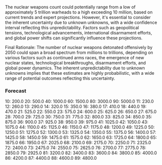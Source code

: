 The nuclear weapons count could potentially range from a low of approximately 5 trillion warheads to a high exceeding 10 million, based on current trends and expert projections. However, it's essential to consider the inherent uncertainty due to unknown unknowns, with a wide confidence interval reflecting this unpredictability. Factors such as geopolitical tensions, technological advancements, international disarmament efforts, and global power shifts can significantly influence these projections.

Final Rationale: The number of nuclear weapons detonated offensively by 2050 could span a broad spectrum from millions to trillions, depending on various factors such as continued arms races, the emergence of new nuclear states, technological breakthroughs, disarmament efforts, and global power dynamics. The inherent unpredictability due to unknown unknowns implies that these estimates are highly probabilistic, with a wide range of potential outcomes reflecting this uncertainty.

### Forecast

10: 200.0
20: 500.0
40: 1000.0
60: 1500.0
80: 3000.0
90: 5000.0
11: 230.0
12: 260.0
13: 290.0
14: 320.0
15: 350.0
16: 380.0
17: 410.0
18: 440.0
19: 470.0
21: 525.0
22: 550.0
23: 575.0
24: 600.0
25: 625.0
26: 650.0
27: 675.0
28: 700.0
29: 725.0
30: 750.0
31: 775.0
32: 800.0
33: 825.0
34: 850.0
35: 875.0
36: 900.0
37: 925.0
38: 950.0
39: 975.0
41: 1025.0
42: 1050.0
43: 1075.0
44: 1100.0
45: 1125.0
46: 1150.0
47: 1175.0
48: 1200.0
49: 1225.0
50: 1250.0
51: 1275.0
52: 1300.0
53: 1325.0
54: 1350.0
55: 1375.0
56: 1400.0
57: 1425.0
58: 1450.0
59: 1475.0
61: 1575.0
62: 1650.0
63: 1725.0
64: 1800.0
65: 1875.0
66: 1950.0
67: 2025.0
68: 2100.0
69: 2175.0
70: 2250.0
71: 2325.0
72: 2400.0
73: 2475.0
74: 2550.0
75: 2625.0
76: 2700.0
77: 2775.0
78: 2850.0
79: 2925.0
81: 3200.0
82: 3400.0
83: 3600.0
84: 3800.0
85: 4000.0
86: 4200.0
87: 4400.0
88: 4600.0
89: 4800.0